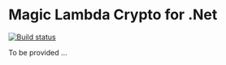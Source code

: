 
# Magic Lambda Crypto for .Net

[![Build status](https://travis-ci.org/polterguy/magic.lambda.crypto.svg?master)](https://travis-ci.org/polterguy/magic.lambda.crypto)

To be provided ...
